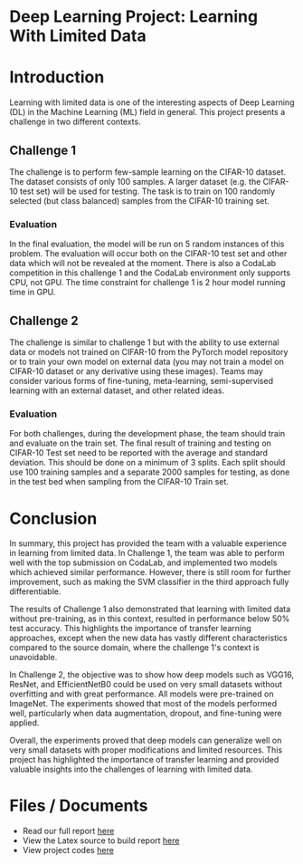 # Deep Learning Project: Learning With Limited Data

# Introduction

Learning with limited data is one of the interesting aspects of Deep Learning (DL) in the Machine Learning (ML) field in general. This project presents a challenge in two different contexts.

## Challenge 1

The challenge is to perform few-sample learning on the CIFAR-10 dataset. The dataset consists of only 100 samples. A larger dataset (e.g. the CIFAR-10 test set) will be used for testing. The task is to train on 100 randomly selected (but class balanced) samples from the CIFAR-10 training set.

### Evaluation

In the final evaluation, the model will be run on 5 random instances of this problem. The evaluation will occur both on the CIFAR-10 test set and other data which will not be revealed at the moment. There is also a CodaLab competition in this challenge 1 and the CodaLab environment only supports CPU, not GPU. The time constraint for challenge 1 is 2 hour model running time in GPU.

## Challenge 2

The challenge is similar to challenge 1 but with the ability to use external data or models not trained on CIFAR-10 from the PyTorch model repository or to train your own model on external data (you may not train a model on CIFAR-10 dataset or any derivative using these images). Teams may consider various forms of fine-tuning, meta-learning, semi-supervised learning with an external dataset, and other related ideas.

### Evaluation

For both challenges, during the development phase, the team should train and evaluate on the train set. The final result of training and testing on CIFAR-10 Test set need to be reported with the average and standard deviation. This should be done on a minimum of 3 splits. Each split should use 100 training samples and a separate 2000 samples for testing, as done in the test bed when sampling from the CIFAR-10 Train set.


# Conclusion

In summary, this project has provided the team with a valuable experience in learning from limited data. In Challenge 1, the team was able to perform well with the top submission on CodaLab, and implemented two models which achieved similar performance. However, there is still room for further improvement, such as making the SVM classifier in the third approach fully differentiable. 

The results of Challenge 1 also demonstrated that learning with limited data without pre-training, as in this context, resulted in performance below 50\% test accuracy. This highlights the importance of transfer learning approaches, except when the new data has vastly different characteristics compared to the source domain, where the challenge 1's context is unavoidable. 

In Challenge 2, the objective was to show how deep models such as VGG16, ResNet, and EfficientNetB0 could be used on very small datasets without overfitting and with great performance. All models were pre-trained on ImageNet. The experiments showed that most of the models performed well, particularly when data augmentation, dropout, and fine-tuning were applied.

Overall, the experiments proved that deep models can generalize well on very small datasets with proper modifications and limited resources. This project has highlighted the importance of transfer learning and provided valuable insights into the challenges of learning with limited data.

# Files / Documents

* Read our full report [here](COMP691_DL_DT_Explore_Report_FINAL_rev1.pdf)
* View the Latex source to build report [here](./COMP691-%20DL_DT_Explore_Report/)
* View project codes [here](./code_DL_DT_Explore/) 
